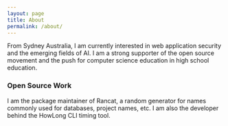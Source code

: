 ```yaml
---
layout: page
title: About
permalink: /about/
---
```


From Sydney Australia, I am currently interested in web application security and the emerging fields of AI. I am a strong supporter of the open source movement and the push for computer science education in high school education.

### Open Source Work

I am the package maintainer of Rancat, a random generator for names commonly used for databases, project names, etc. I am also the developer behind the HowLong CLI timing tool.
